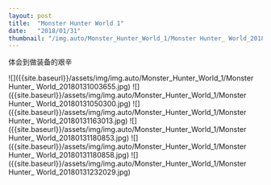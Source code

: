 ```yaml
---
layout: post
title:  "Monster Hunter World 1"
date:   "2018/01/31"
thumbnail: "/img.auto/Monster_Hunter_World_1/Monster Hunter_ World_20180131034509.jpg"
---
```

体会到做装备的艰辛

![]({{site.baseurl}}/assets/img/img.auto/Monster_Hunter_World_1/Monster Hunter_ World_20180131003655.jpg)
![]({{site.baseurl}}/assets/img/img.auto/Monster_Hunter_World_1/Monster Hunter_ World_20180131050300.jpg)
![]({{site.baseurl}}/assets/img/img.auto/Monster_Hunter_World_1/Monster Hunter_ World_20180131163013.jpg)
![]({{site.baseurl}}/assets/img/img.auto/Monster_Hunter_World_1/Monster Hunter_ World_20180131180853.jpg)
![]({{site.baseurl}}/assets/img/img.auto/Monster_Hunter_World_1/Monster Hunter_ World_20180131180858.jpg)
![]({{site.baseurl}}/assets/img/img.auto/Monster_Hunter_World_1/Monster Hunter_ World_20180131232029.jpg)